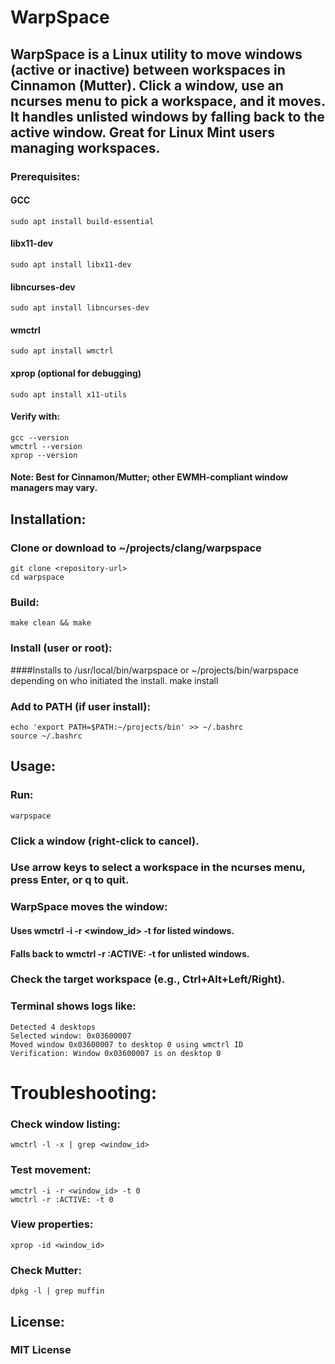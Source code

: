 # WarpSpace


## WarpSpace is a Linux utility to move windows (active or inactive) between workspaces in Cinnamon (Mutter). Click a window, use an ncurses menu to pick a workspace, and it moves. It handles unlisted windows by falling back to the active window. Great for Linux Mint users managing workspaces.

### Prerequisites:
#### GCC
	sudo apt install build-essential

#### libx11-dev
	sudo apt install libx11-dev
#### libncurses-dev
	sudo apt install libncurses-dev
#### wmctrl
	sudo apt install wmctrl

#### xprop (optional for debugging)
	sudo apt install x11-utils
#### Verify with:
	gcc --version
	wmctrl --version
	xprop --version

#### Note: Best for Cinnamon/Mutter; other EWMH-compliant window managers may vary.

## Installation:
### Clone or download to ~/projects/clang/warpspace
	git clone <repository-url>
	cd warpspace
### Build:
	make clean && make

### Install (user or root): 
####Installs to /usr/local/bin/warpspace or ~/projects/bin/warpspace depending on who initiated the install. 
	make install

### Add to PATH (if user install):
	echo 'export PATH=$PATH:~/projects/bin' >> ~/.bashrc
	source ~/.bashrc

## Usage:
### Run:
	warpspace

### Click a window (right-click to cancel).
### Use arrow keys to select a workspace in the ncurses menu, press Enter, or q to quit.
### WarpSpace moves the window:
#### Uses wmctrl -i -r <window_id> -t <desktop> for listed windows.
#### Falls back to wmctrl -r :ACTIVE: -t <desktop> for unlisted windows.
### Check the target workspace (e.g., Ctrl+Alt+Left/Right).
### Terminal shows logs like:
	Detected 4 desktops
	Selected window: 0x03600007
	Moved window 0x03600007 to desktop 0 using wmctrl ID
	Verification: Window 0x03600007 is on desktop 0

# Troubleshooting:
### Check window listing:
	wmctrl -l -x | grep <window_id>

### Test movement:
	wmctrl -i -r <window_id> -t 0
	wmctrl -r :ACTIVE: -t 0
### View properties:
	xprop -id <window_id>
### Check Mutter:
	dpkg -l | grep muffin
## License:
### MIT License
